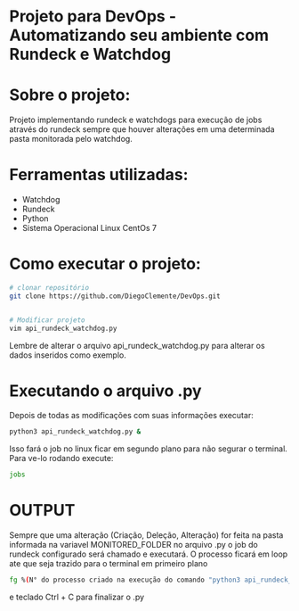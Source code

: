 # Projeto para DevOps - Automatizando seu ambiente com Rundeck e Watchdog



# Sobre o projeto:

Projeto implementando rundeck e watchdogs para execução de jobs através do rundeck sempre que houver alterações em uma determinada pasta monitorada pelo watchdog. 



# Ferramentas utilizadas:

  - Watchdog
  - Rundeck
  - Python
  - Sistema Operacional Linux CentOs 7
 

# Como executar o projeto:

```bash
# clonar repositório
git clone https://github.com/DiegoClemente/DevOps.git


# Modificar projeto
vim api_rundeck_watchdog.py
```

Lembre de alterar o arquivo api_rundeck_watchdog.py para alterar os dados inseridos como exemplo. 


# Executando o arquivo .py

Depois de todas as modificações com suas informações executar: 
```bash 
python3 api_rundeck_watchdog.py & 
```
Isso fará o job no linux ficar em segundo plano para não segurar o terminal. Para ve-lo rodando execute:
```bash
jobs
```

# OUTPUT

Sempre que uma alteração (Criação, Deleção, Alteração) for feita na pasta informada na variavel MONITORED_FOLDER no arquivo .py o job do rundeck configurado será chamado e executará. 
O processo ficará em loop ate que seja trazido para o terminal em primeiro plano

```bash
fg %(N° do processo criado na execução do comando "python3 api_rundeck_watchdog.py &" (normalmente numero 1))
```
e teclado Ctrl + C para finalizar o .py
